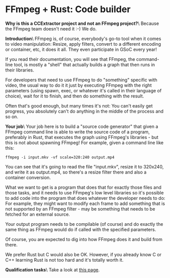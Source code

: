
# FFmpeg + Rust: Code builder

**Why is this a CCExtractor project and not an FFmpeg project?**\\ 
Because the FFmpeg team doesn't need it :-) We do. 

**Introduction**\\
FFmpeg is, of course, everybody's go-to tool when it comes to video manipulation: Resize, apply filters, convert to a different encoding or container, etc, it does it all. They even participate in GSoC every year!

If you read their documentation, you will see that FFmpeg, the command-line tool, is mostly a "shell" that actually builds a graph that then runs in their libraries. 

For developers that need to use FFmpeg to do "something" specific with video, the usual way to do it it just by executing FFmpeg with the right parameters (using spawn, exec, or whatever it's called in their language of choice), wait for it to finish, and then do something with the result.

Often that's good enough, but many times it's not: You can't easily get progress, you absolutely can't do anything in the middle of the process and so on.

**Your job**\\
Your job here is to build a "source code generator" that given a FFmpeg command line is able to write the source code of a program, preferably in Rust, that executes the graph using FFmpeg's libraries - but this is not about spawning FFmpeg! For example, given a command line like this:

	
	ffmpeg -i input.mkv -vf scale=320:240 output.mp4


You can see that it's going to read the file "input.mkv", resize it to 320x240, and write it as output.mp4, so there's a resize filter there and also a container conversion. 

What we want to get is a program that does that for exactly those files and those tasks, and it needs to use FFmpeg's low level libraries so it's possible to add code into the program that does whatever the developer needs to do: For example, they might want to modify each frame to add something that is not supported by an FFmpeg filter - may be something that needs to be fetched for an external source.

Your output program needs to be compilable (of course) and do exactly the same thing as FFmpeg would do if called with the specified parameters.

Of course, you are expected to dig into how FFmpeg does it and build from there.

We prefer Rust but C would also be OK. However, if you already know C or C++ learning Rust is not too hard and it's totally worth it.

**Qualification tasks**\\
Take a look at [this page](https///ccextractor.org/public/gsoc/takehome).


